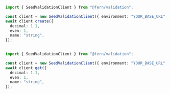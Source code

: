 ```typescript
import { SeedValidationClient } from "@fern/validation";

const client = new SeedValidationClient({ environment: "YOUR_BASE_URL" });
await client.create({
  decimal: 1.1,
  even: 1,
  name: "string",
});
 
```                        


```typescript
import { SeedValidationClient } from "@fern/validation";

const client = new SeedValidationClient({ environment: "YOUR_BASE_URL" });
await client.get({
  decimal: 1.1,
  even: 1,
  name: "string",
});
 
```                        



